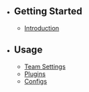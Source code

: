 - ## Getting Started
    - [Introduction](/introduction)

- ## Usage
    - [Team Settings](/team-settings)
    - [Plugins](/plugins)
    - [Configs](/configs)
    <!---
    - [API Tokens](/api-tokens)
    - [Browser Sessions](/browser-sessions)
    - [Calendar Records](/calendar-records)
    - [Calendar](/calendar)
    - [Charts](/charts)
    - [Clients](/clients)
    - [Create New Team](/create-new-team)
    - [Holidays](/holidays)
    - [Lockings](/lockings)
    - [Medicals](/medicals)
    - [Members](/members)
    - [Monthly Quotas](/monthly-quotas)
    - [Projects](/projects)
    - [Reports](/reports)
    - [Tasks](/tasks)
    - [Team Roles](/team-roles)
    - [Templates](/templates)
    - [2FA](/two-factor-authentication)
    - [Vacations](/vacations)
    -->